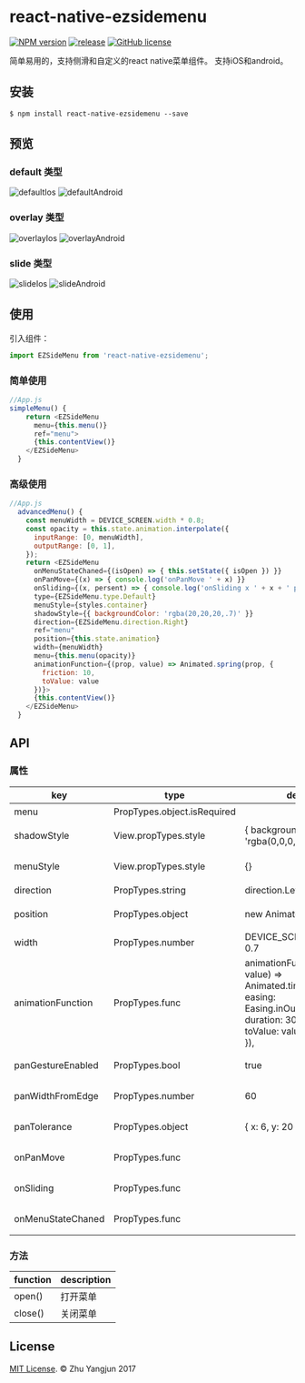 # react-native-ezsidemenu


[![NPM version][npm-image]][npm-url]
[![release](https://img.shields.io/github/release/easyui/react-native-ezsidemenu.svg?style=flat-square)](https://github.com/easyui/react-native-ezsidemenu/releases)
[![GitHub license](https://img.shields.io/badge/license-MIT-blue.svg)](https://raw.githubusercontent.com/joeferraro/react-native-ezsidemenu/master/LICENSE.md)

简单易用的，支持侧滑和自定义的react native菜单组件。 支持iOS和android。


## 安装

```
$ npm install react-native-ezsidemenu --save
```

## 预览

### default 类型
![defaultIos](defaultIos.gif)  ![defaultAndroid](defaultAndroid.gif)

### overlay 类型
![overlayIos](overlayIos.gif)  ![overlayAndroid](overlayAndroid.gif)

### slide 类型
![slideIos](slideIos.gif)  ![slideAndroid](slideAndroid.gif)

## 使用

引入组件：

```js
import EZSideMenu from 'react-native-ezsidemenu';
```

### 简单使用

```js
//App.js
simpleMenu() {
    return <EZSideMenu
      menu={this.menu()}
      ref="menu">
      {this.contentView()}
    </EZSideMenu>
  }
```

### 高级使用

```js
//App.js
  advancedMenu() {
    const menuWidth = DEVICE_SCREEN.width * 0.8;
    const opacity = this.state.animation.interpolate({
      inputRange: [0, menuWidth],
      outputRange: [0, 1],
    });
    return <EZSideMenu
      onMenuStateChaned={(isOpen) => { this.setState({ isOpen }) }}
      onPanMove={(x) => { console.log('onPanMove ' + x) }}
      onSliding={(x, persent) => { console.log('onSliding x ' + x + ' persent ' + persent) }}
      type={EZSideMenu.type.Default}
      menuStyle={styles.container}
      shadowStyle={{ backgroundColor: 'rgba(20,20,20,.7)' }}
      direction={EZSideMenu.direction.Right}
      ref="menu"
      position={this.state.animation}
      width={menuWidth}
      menu={this.menu(opacity)}
      animationFunction={(prop, value) => Animated.spring(prop, {
        friction: 10,
        toValue: value
      })}>
      {this.contentView()}
    </EZSideMenu>
  }
```

## API

### 属性

| key | type | default | description |                 
| --- | --- | --- | --- |
| menu | PropTypes.object.isRequired |  | 菜单组件 |
| shadowStyle | View.propTypes.style | { backgroundColor: 'rgba(0,0,0,.4)' } |  菜单旁的样式|
| menuStyle | View.propTypes.style | {} | 菜单组件样式  |
| direction | PropTypes.string | direction.Left | 菜单方向 |
| position | PropTypes.object | new Animated.Value(0) | 菜单滑出位置|
| width | PropTypes.number | DEVICE_SCREEN.width * 0.7 | 菜单宽度 |
| animationFunction | PropTypes.func | animationFunction: (prop, value) => Animated.timing(prop, { <br /> easing: Easing.inOut(Easing.ease), <br /> duration: 300, <br /> toValue: value <br /> }), | 菜单划动动画 |
| panGestureEnabled | PropTypes.bool | true | 菜单是否支持手势划动 |
| panWidthFromEdge | PropTypes.number | 60 | 菜单划开有效距离 |
| panTolerance | PropTypes.object | { x: 6, y: 20 } |  菜单划动容错范围 |
| onPanMove | PropTypes.func | | 菜单划动回调 |
| onSliding | PropTypes.func | | 菜单动画回调 | 
| onMenuStateChaned | PropTypes.func | | 菜单状态改变回调 |
       

### 方法
| function | description |                    
| --- | --- | 
| open() | 打开菜单 |
| close() | 关闭菜单 |


## License
[MIT License](http://opensource.org/licenses/mit-license.html). © Zhu Yangjun 2017


[npm-image]: https://img.shields.io/npm/v/react-native-ezsidemenu.svg?style=flat-square
[npm-url]: https://npmjs.org/package/react-native-ezsidemenu
[travis-image]: https://img.shields.io/travis/yorkie/react-native-ezsidemenu.svg?style=flat-square
[travis-url]: https://travis-ci.org/yorkie/react-native-ezsidemenu
[david-image]: http://img.shields.io/david/yorkie/react-native-ezsidemenu.svg?style=flat-square
[david-url]: https://david-dm.org/yorkie/react-native-ezsidemenu
[downloads-image]: http://img.shields.io/npm/dm/react-native-ezsidemenu.svg?style=flat-square
[downloads-url]: https://npmjs.org/package/react-native-ezsidemenu
[React Native]: https://github.com/facebook/react-native
[react-native-cn]: https://github.com/reactnativecn
[react-native-ezsidemenu]: https://github.com/easyui/react-native-ezsidemenu
[Linking Libraries iOS Guidance]: https://developer.apple.com/library/ios/recipes/xcode_help-project_editor/Articles/AddingaLibrarytoaTarget.html


